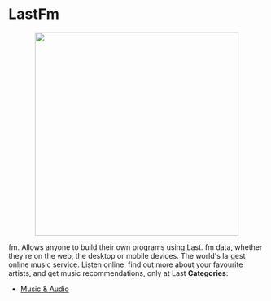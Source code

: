 # LastFm

<p align="center">
    <img width="400" src="https://raw.githubusercontent.com/awesome-apis/awesome-apis/apis/lastfm/logo_256x256.png" />
</p>


fm.  Allows anyone to build their own programs using Last. fm data, whether they're on the web, the desktop or mobile devices. The world's largest online music service. Listen online, find out more about your favourite artists, and get music recommendations, only at Last
**Categories**:

- [Music & Audio](https://github/awesome-apis/awesome-apis#music-and-audio)



